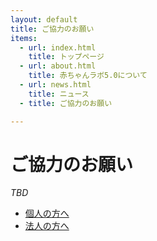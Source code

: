 ```yaml
---
layout: default
title: ご協力のお願い
items:
  - url: index.html
    title: トップページ
  - url: about.html
    title: 赤ちゃんラボ5.0について
  - url: news.html
    title: ニュース
  - title: ご協力のお願い

---
```


# ご協力のお願い

_TBD_

- [個人の方へ](join-person.html)
- [法人の方へ](join-organization.html)

